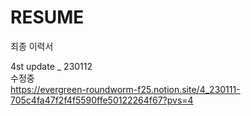 # RESUME
최종 이력서

4st update _ 230112 <br>
수정중 <br>
https://evergreen-roundworm-f25.notion.site/4_230111-705c4fa47f2f4f5590ffe50122264f67?pvs=4
